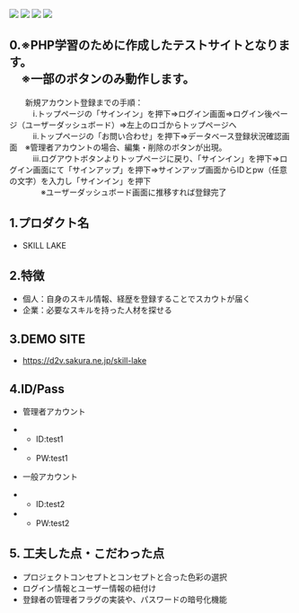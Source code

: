 <img src="https://img.shields.io/badge/PHP-ccc.svg?logo=php&style=flat"> <img src="https://img.shields.io/badge/-HTML5-333.svg?logo=html5&style=flat"> <img src="https://img.shields.io/badge/-CSS3-1572B6.svg?logo=css3&style=flat"> <img src="https://img.shields.io/badge/Javascript-276DC3.svg?logo=javascript&style=flat">

## 0.※PHP学習のために作成したテストサイトとなります。<br>　※一部のボタンのみ動作します。
　　新規アカウント登録までの手順：<br>
　　　ⅰ.トップページの「サインイン」を押下⇒ログイン画面⇒ログイン後ページ（ユーザーダッシュボード）⇒左上のロゴからトップページへ<br>
　　　ⅱ.トップページの「お問い合わせ」を押下⇒データベース登録状況確認画面　※管理者アカウントの場合、編集・削除のボタンが出現。<br>
　　　ⅲ.ログアウトボタンよりトップページに戻り、「サインイン」を押下⇒ログイン画面にて「サインアップ」を押下⇒サインアップ画面からIDとpw（任意の文字）を入力し「サインイン」を押下　<br>
　　　　※ユーザーダッシュボード画面に推移すれば登録完了

## 1.プロダクト名

  - SKILL LAKE


## 2.特徴

  - 個人：自身のスキル情報、経歴を登録することでスカウトが届く
  - 企業：必要なスキルを持った人材を探せる


## 3.DEMO SITE

- https://d2v.sakura.ne.jp/skill-lake

## 4.ID/Pass

- 管理者アカウント
- - ID:test1
- - PW:test1

- 一般アカウント
- - ID:test2
- - PW:test2


## 5. 工夫した点・こだわった点
- プロジェクトコンセプトとコンセプトと合った色彩の選択
- ログイン情報とユーザー情報の紐付け
- 登録者の管理者フラグの実装や、パスワードの暗号化機能
